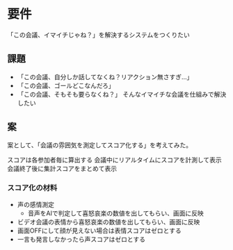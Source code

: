 # 要件

「この会議、イマイチじゃね？」を解決するシステムをつくりたい

## 課題
- 「この会議、自分しか話してなくね？リアクション無さすぎ…」
- 「この会議、ゴールどこなんだろ」
- 「この会議、そもそも要らなくね？」
そんなイマイチな会議を仕組みで解決したい

## 案
案として、「会議の雰囲気を測定してスコア化する」を考えてみた。

スコアは各参加者毎に算出する
会議中にリアルタイムにスコアを計測して表示
会議終了後に集計スコアをまとめて表示

### スコア化の材料
- 声の感情測定
  - 音声をAIで判定して喜怒哀楽の数値を出してもらい、画面に反映
- ビデオ会議の表情から喜怒哀楽の数値を出してもらい、画面に反映
- 画面OFFにして顔が見えない場合は表情スコアはゼロとする
- 一言も発言しなかったら声スコアはゼロとする
